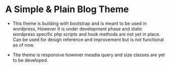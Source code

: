 # A Simple & Plain Blog Theme
 - This theme is building with bootstrap and is meant to be used in wordpress, However It is under development phase and static wordpress specific php scripts and hook methods are not yet in place. Can be used for design reference and improvement but is not functional as of now.

 - The theme is responsive however meadia query and size classes are yet to be developed.

